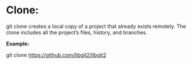 # Clone:
git clone creates a local copy of a project that already exists remotely. The clone includes all the project’s files, history, and branches.

**Example:**

git clone https://github.com/libgit2/libgit2
